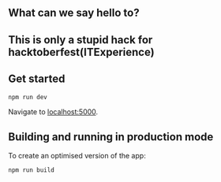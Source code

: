 ## What can we say hello to?

This is only a stupid hack for hacktoberfest(ITExperience)
---

## Get started

```bash
npm run dev
```

Navigate to [localhost:5000](http://localhost:5000).

## Building and running in production mode

To create an optimised version of the app:

```bash
npm run build
```
